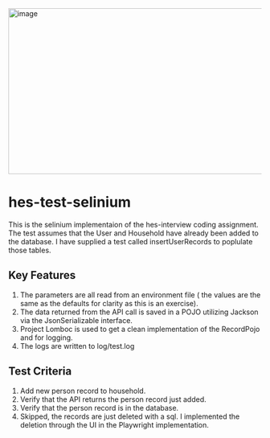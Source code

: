 <img width="710" height="330" alt="image" src="https://github.com/user-attachments/assets/c2465f4b-2645-434c-9cfc-45a70c4560e3" />


# hes-test-selinium

This is the selinium implementaion of the hes-interview coding assignment.
The test assumes that the User and Household have already been added to the database.
I have supplied a test called insertUserRecords to poplulate those tables.


## Key Features
1. The parameters are all read from an environment file ( the values are the same as the defaults for clarity as this is an exercise).
2. The data returned from the API call is saved in a POJO utilizing Jackson via the JsonSerializable interface.
3. Project Lomboc is used to get a clean implementation of the RecordPojo and for logging.
4. The logs are written to log/test.log

## Test Criteria
1. Add new person record to household.
2. Verify that the API returns the person record just added.
3. Verify that the person record is in the database.
4. Skipped, the records are just deleted with a sql. I implemented the deletion through the UI in the Playwright implementation.
